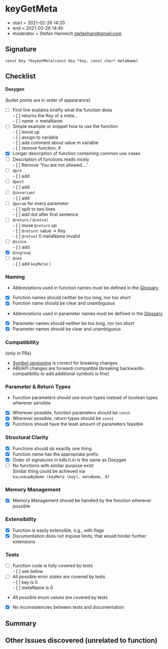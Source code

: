 # keyGetMeta

- start = 2021-02-26 14:20
- end = 2021-02-26 14:45
- moderator = Stefan Hanreich <stefanhani@gmail.com>

## Signature

`const Key *keyGetMeta(const Key *key, const char* metaName)`

## Checklist

#### Doxygen

(bullet points are in order of appearance)

- [ ] First line explains briefly what the function does  
      - [ ] returns the Key of a meta...  
      - [ ] name -> metaName
- [ ] Simple example or snippet how to use the function  
      - [ ] move up  
      - [ ] assign to variable  
      - [ ] add comment about value in variable  
      - [ ] remove function, if
- [x] Longer description of function containing common use cases
- [ ] Description of functions reads nicely  
      - [ ] Remove 'You are not allowed....'
- [ ] `@pre`  
      - [ ] add
- [ ] `@post`  
      - [ ] add
- [ ] `@invariant`  
      - [ ] add
- [ ] `@param` for every parameter  
      - [ ] split to two lines  
      - [ ] add dot after first sentence
- [ ] `@return` / `@retval`  
      - [ ] move `@return` up  
      - [ ] `@return`: value -> Key  
      - [ ] `@retval` 0 metaName invalid
- [ ] `@since`  
      - [ ] add
- [x] `@ingroup`
- [ ] `@see`  
      - [ ] add `keyMeta()`

### Naming

- Abbreviations used in function names must be defined in the
      [Glossary](/doc/help/elektra-glossary.md)
- [x] Function names should neither be too long, nor too short
- [x] Function name should be clear and unambiguous
- Abbreviations used in parameter names must be defined in the
      [Glossary](/doc/help/elektra-glossary.md)
- [x] Parameter names should neither be too long, nor too short
- [x] Parameter names should be clear and unambiguous

### Compatibility

(only in PRs)

- [Symbol versioning](/doc/dev/symbol-versioning.md)
      is correct for breaking changes
- ABI/API changes are forward-compatible (breaking backwards-compatibility
      to add additional symbols is fine)

### Parameter & Return Types

- Function parameters should use enum types instead of boolean types
      wherever sensible
- [x] Wherever possible, function parameters should be `const`
- [x] Wherever possible, return types should be `const`
- [x] Functions should have the least amount of parameters feasible

### Structural Clarity

- [x] Functions should do exactly one thing
- [x] Function name has the appropriate prefix
- [x] Order of signatures in kdb.h.in is the same as Doxygen
- [ ] No functions with similar purpose exist  
      Similar thing could be achieved via  
      ```
            ksLookupByName (keyMeta (key), metaName, 0)
      ```

### Memory Management

- [x] Memory Management should be handled by the function wherever possible

### Extensibility

- [x] Function is easily extensible, e.g., with flags
- [x] Documentation does not impose limits, that would hinder further extensions

### Tests

- [ ] Function code is fully covered by tests  
      - [ ] see below
- [ ] All possible error states are covered by tests  
      - [ ] key is 0  
      - [ ] metaName is 0
- All possible enum values are covered by tests
- [x] No inconsistencies between tests and documentation

## Summary

## Other Issues discovered (unrelated to function)

